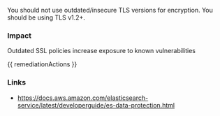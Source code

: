 
You should not use outdated/insecure TLS versions for encryption. You should be using TLS v1.2+.

### Impact
Outdated SSL policies increase exposure to known vulnerabilities

<!-- DO NOT CHANGE -->
{{ remediationActions }}

### Links
- https://docs.aws.amazon.com/elasticsearch-service/latest/developerguide/es-data-protection.html



